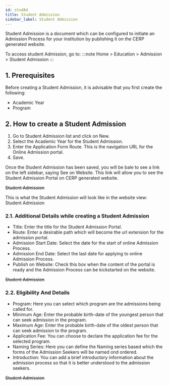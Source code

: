 ```yaml
---
id: studAd
title: Student Admission
sidebar_label: Student Admission
---
```


Student Admission is a document which can be configured to initiate an Admission Process for your institution by publishing it on the CERP generated website.

To access student Admission, go to:
:::note
Home > Education > Admission > Student Admission
:::

## 1. Prerequisites

Before creating a Student Admission, it is advisable that you first create the following:

- Academic Year
- Program

## 2. How to create a Student Admission

1. Go to Student Admission list and click on New.
1. Select the Academic Year for the Student Admission.
1. Enter the Application Form Route. This is the navigation URL for the Online Admission portal.
1. Save.

Once the Student Admission has been saved, you will be bale to see a link on the left sidebar, saying See on Website. This link will allow you to see the Student Admission Portal on CERP generated website.

~~Student Admission~~

This is what the Student Admission will look like in the website view: Student Admission

### 2.1. Additional Details while creating a Student Admission

- Title: Enter the title for the Student Admission Portal.
- Route: Enter a desirable path which will become the url extension for the admission portal.
- Admission Start Date: Select the date for the start of online Admission Process.
- Admission End Date: Select the last date for applying to online Admission Process.
- Publish on Website: Check this box when the content of the portal is ready and the Admission Process can be kickstarted on the website.

~~Student Admission~~

### 2.2. Eligibility And Details

- Program: Here you can select which program are the admissions being called for.
- Minimum Age: Enter the probable birth-date of the youngest person that can seek admission in the program.
- Maximum Age: Enter the probable birth-date of the oldest person that can seek admission to the program.
- Application Fee: You can choose to declare the application fee for the selected program.
- Naming Series: Here you can define the Naming series based which the forms of the Admission Seekers will be named ond ordered.
- Introduction: You can add a brief introductory information about the admission process so that it is better understood to the admission seekers.

~~Student Admission~~
